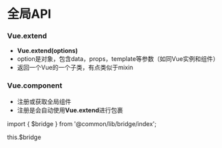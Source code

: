 # 全局API





### Vue.extend

- **Vue.extend(options)**
- option是对象，包含data，props，template等参数（如同Vue实例和组件）
- 返回一个Vue的一个子类，有点类似于mixin







### Vue.component

- 注册或获取全局组件
- 注册是会自动使用**Vue.extend**进行包裹





import { $bridge } from '@common/lib/bridge/index';

this.$bridge